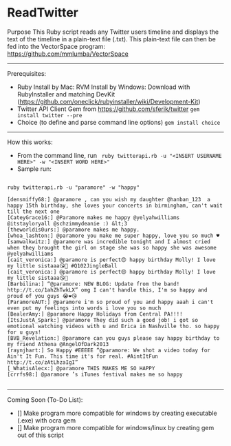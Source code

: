 ReadTwitter
======================
Purpose
This Ruby script reads any Twitter users timeline and displays the text of the timeline in a plain-text file (.txt). This plain-text file can then be fed into the VectorSpace program: https://github.com/mmlumba/VectorSpace

----------------------

Prerequisites:

* Ruby
Install by Mac: RVM
Install by Windows: Download with RubyInstaller and matching DevKit (https://github.com/oneclick/rubyinstaller/wiki/Development-Kit)
* Twitter API Client Gem from https://github.com/sferik/twitter
``` gem install twitter --pre ```
* Choice (to define and parse command line options)
``` gem install choice ```

----------------------

How this works:

* From the command line, run ``` ruby twitterapi.rb -u "<INSERT USERNAME HERE>" -w "<INSERT WORD HERE>"```
* Sample run:

```

ruby twitterapi.rb -u "paramore" -w "happy"

[densmiffy68:] @paramore , can you wish my daughter @hanban_123  a happy 15th birthday, she loves your concerts in birmingham, can't wait till the next one
[CateyGrace16:] @Paramore makes me happy @yelyahwilliams @itstayloryall @schzimmydeanie :) &lt;3
[theworldis0urs:] @paramore makes me happy.
[whoa_lashton:] @paramore you make me super happy, love you so much ♥
[samwalkwitz:] @paramore was incredible tonight and I almost cried when they brought the girl on stage she was so happy she was awesome  @yelyahwilliams
[cait_veronica:] @paramore is perfect😍 happy birthday Molly! I love my little sistaaa😘👭 #Q102JingleBall
[cait_veronica:] @paramore is perfect😍 happy birthday Molly! I love my little sistaaa😘👭
[Barbilina:] “@paramore: NEW BLOG: Update from the band! http://t.co/1ahZhTwkLX” omg I can't handle this, I'm so happy and proud of you guys 😭❤️😘
[ParamoreAUT:] @paramore i'm so proud of you and happy aaah i can't even put my feelings into words i love you so much
[BealerAmy:] @paramore Happy Holidays from Central PA!!!!
[ItsJustA_Spark:] @paramore They did such a good job! i got so emotional watching videos with u and Erica in Nashville tho. so happy for u guys!
[BVB_Revelation:] @paramore can you guys please say happy birthday to my friend Athena @AngelOfDark2013
[raynjhart:] So Happy #EEEEE “@paramore: We shot a video today for Ain't It Fun. This time it's for real. #AintItFun http://t.co/zAtLhzaIgI”
[_WhatisAlecx:] @paramore THIS MAKES ME SO HAPPY
[crrfs98:] @paramore ’s iTunes festival makes me so happy


```

----------------------

Coming Soon (To-Do List):

- [] Make program more compatible for windows by creating executable (.exe) with ocra gem
- [] Make program more compatible for windows/linux by creating gem out of this script